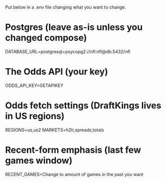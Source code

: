 Put below in a .env file changing what you want to change.

# Postgres (leave as-is unless you changed compose)
DATABASE_URL=postgresql+psycopg2://nfl:nfl@db:5432/nfl

# The Odds API (your key)
ODDS_API_KEY=GETAPIKEY

# Odds fetch settings (DraftKings lives in US regions)
REGIONS=us,us2
MARKETS=h2h,spreads,totals

# Recent-form emphasis (last few games window)
RECENT_GAMES=Change to amount of games in the past you want
